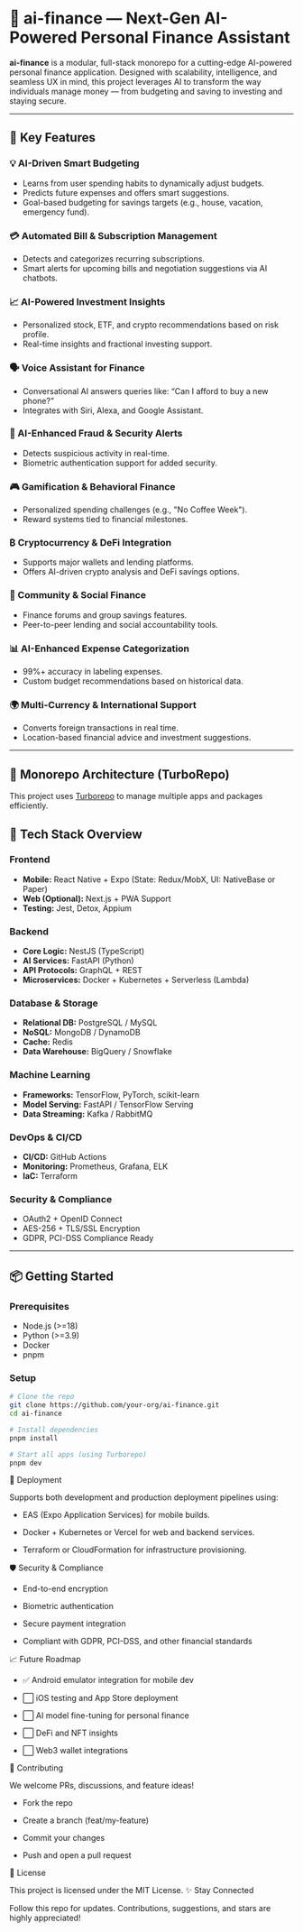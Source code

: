 # 💸 ai-finance — Next-Gen AI-Powered Personal Finance Assistant

**ai-finance** is a modular, full-stack monorepo for a cutting-edge AI-powered personal finance application. Designed with scalability, intelligence, and seamless UX in mind, this project leverages AI to transform the way individuals manage money — from budgeting and saving to investing and staying secure.

---

## 🧠 Key Features

### 💡 AI-Driven Smart Budgeting
- Learns from user spending habits to dynamically adjust budgets.
- Predicts future expenses and offers smart suggestions.
- Goal-based budgeting for savings targets (e.g., house, vacation, emergency fund).

### 💳 Automated Bill & Subscription Management
- Detects and categorizes recurring subscriptions.
- Smart alerts for upcoming bills and negotiation suggestions via AI chatbots.

### 📈 AI-Powered Investment Insights
- Personalized stock, ETF, and crypto recommendations based on risk profile.
- Real-time insights and fractional investing support.

### 🗣️ Voice Assistant for Finance
- Conversational AI answers queries like: “Can I afford to buy a new phone?”
- Integrates with Siri, Alexa, and Google Assistant.

### 🔐 AI-Enhanced Fraud & Security Alerts
- Detects suspicious activity in real-time.
- Biometric authentication support for added security.

### 🎮 Gamification & Behavioral Finance
- Personalized spending challenges (e.g., "No Coffee Week").
- Reward systems tied to financial milestones.

### ₿ Cryptocurrency & DeFi Integration
- Supports major wallets and lending platforms.
- Offers AI-driven crypto analysis and DeFi savings options.

### 👥 Community & Social Finance
- Finance forums and group savings features.
- Peer-to-peer lending and social accountability tools.

### 📊 AI-Enhanced Expense Categorization
- 99%+ accuracy in labeling expenses.
- Custom budget recommendations based on historical data.

### 🌍 Multi-Currency & International Support
- Converts foreign transactions in real time.
- Location-based financial advice and investment suggestions.

---

## 🧱 Monorepo Architecture (TurboRepo)

This project uses [Turborepo](https://turbo.build/repo) to manage multiple apps and packages efficiently.


## 🧩 Tech Stack Overview

### Frontend
- **Mobile:** React Native + Expo (State: Redux/MobX, UI: NativeBase or Paper)
- **Web (Optional):** Next.js + PWA Support
- **Testing:** Jest, Detox, Appium

### Backend
- **Core Logic:** NestJS (TypeScript)
- **AI Services:** FastAPI (Python)
- **API Protocols:** GraphQL + REST
- **Microservices:** Docker + Kubernetes + Serverless (Lambda)

### Database & Storage
- **Relational DB:** PostgreSQL / MySQL
- **NoSQL:** MongoDB / DynamoDB
- **Cache:** Redis
- **Data Warehouse:** BigQuery / Snowflake

### Machine Learning
- **Frameworks:** TensorFlow, PyTorch, scikit-learn
- **Model Serving:** FastAPI / TensorFlow Serving
- **Data Streaming:** Kafka / RabbitMQ

### DevOps & CI/CD
- **CI/CD:** GitHub Actions
- **Monitoring:** Prometheus, Grafana, ELK
- **IaC:** Terraform

### Security & Compliance
- OAuth2 + OpenID Connect
- AES-256 + TLS/SSL Encryption
- GDPR, PCI-DSS Compliance Ready

---

## 📦 Getting Started

### Prerequisites
- Node.js (>=18)
- Python (>=3.9)
- Docker
- pnpm


### Setup

```bash
# Clone the repo
git clone https://github.com/your-org/ai-finance.git
cd ai-finance

# Install dependencies
pnpm install

# Start all apps (using Turborepo)
pnpm dev
```

🚀 Deployment

Supports both development and production deployment pipelines using:

- EAS (Expo Application Services) for mobile builds.
  
- Docker + Kubernetes or Vercel for web and backend services.
  
- Terraform or CloudFormation for infrastructure provisioning.

🛡️ Security & Compliance

- End-to-end encryption

- Biometric authentication

- Secure payment integration

- Compliant with GDPR, PCI-DSS, and other financial standards

📈 Future Roadmap

- ✅ Android emulator integration for mobile dev

- ⬜ iOS testing and App Store deployment

- ⬜ AI model fine-tuning for personal finance

- ⬜ DeFi and NFT insights

- ⬜ Web3 wallet integrations

🤝 Contributing

We welcome PRs, discussions, and feature ideas!

- Fork the repo

- Create a branch (feat/my-feature)

- Commit your changes

- Push and open a pull request

📄 License

This project is licensed under the MIT License.
✨ Stay Connected

Follow this repo for updates. Contributions, suggestions, and stars are highly appreciated!






